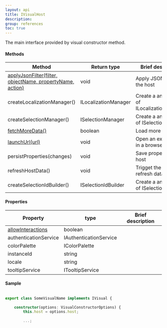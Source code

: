 ```yaml
---
layout: api
title: IVisualHost
description: 
group: references
toc: true
---
```


The main interface provided by visual constructor method.

#### Methods

| Method | Return type | Brief description |
|---|---|---|
| [applyJsonFilter(filter, objectName, propertyName, action)](../applyjsonfilter/) | void | Apply JSON Filter to the host |
| createLocalizationManager() | ILocalizationManager | Create a an instance of ILocalizationManager |
| createSelectionManager() | ISelectionManager | Create a an instance of ISelectionManager |
| [fetchMoreData()](../fetchmoredata/) | boolean | Load more data |
| [launchUrl(url)](../launchurl) | void | Open an extenal link in a browser|
| persistProperties(changes) | void | Save properties in a host |
| refreshHostData() | void | Trigget the host to refresh data |
| createSelectionIdBuilder() | ISelectionIdBuilder | Create a an instance of ISelectionIdBuilder |


#### Properties

| Property | type | Brief description |
|-------|--------|---------|
| [allowInteractions](../../../docs/latest/how-to-guide/allow-interactions/) | boolean | |
| authenticationService | IAuthenticationService | |
| colorPalette | IColorPalette | |
| instanceId | string | |
| locale | string | |
| tooltipService | ITooltipService | |


#### Sample

 
```typescript

export class SomeVisualName implements IVisual {

    constructor(options: VisualConstructorOptions) {
        this.host = options.host;

        ...;


```